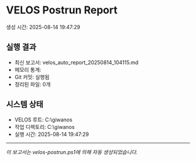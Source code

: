 # VELOS Postrun Report
생성 시간: 2025-08-14 19:47:29

## 실행 결과
- 최신 보고서: velos_auto_report_20250814_104115.md
- 메모리 통계: 
- Git 커밋: 실행됨
- 정리된 파일: 0개

## 시스템 상태
- VELOS 루트: C:\giwanos
- 작업 디렉토리: C:\giwanos
- 실행 시간: 2025-08-14 19:47:29

---
*이 보고서는 velos-postrun.ps1에 의해 자동 생성되었습니다.*
